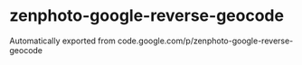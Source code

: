 # zenphoto-google-reverse-geocode
Automatically exported from code.google.com/p/zenphoto-google-reverse-geocode
